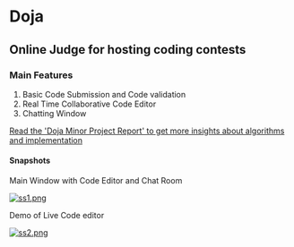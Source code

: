 # Doja
<h2><strong>Online Judge for hosting coding contests</strong></h2>

<h3>Main Features</h3> 
<ol>
  <li>Basic Code Submission and Code validation</li>
  <li> Real Time Collaborative Code Editor </li>
  <li>Chatting Window</li>
</ol>

<u>Read the 'Doja Minor Project Report' to get more insights about algorithms and implementation</u>

  <h4>Snapshots</h4>
  
Main Window with Code Editor and Chat Room
  
[![ss1.png](https://i.postimg.cc/d1HCjGd9/ss1.png)](https://postimg.cc/WFZt2F5D)

  
Demo of Live Code editor

[![ss2.png](https://i.postimg.cc/xqr3LKD4/ss2.png)](https://postimg.cc/9wp9hwfd)
